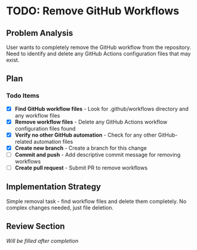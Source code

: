 # TODO: Remove GitHub Workflows

## Problem Analysis
User wants to completely remove the GitHub workflow from the repository. Need to identify and delete any GitHub Actions configuration files that may exist.

## Plan

### Todo Items
- [x] **Find GitHub workflow files** - Look for .github/workflows directory and any workflow files
- [x] **Remove workflow files** - Delete any GitHub Actions workflow configuration files found
- [x] **Verify no other GitHub automation** - Check for any other GitHub-related automation files
- [x] **Create new branch** - Create a branch for this change
- [ ] **Commit and push** - Add descriptive commit message for removing workflows
- [ ] **Create pull request** - Submit PR to remove workflows

## Implementation Strategy
Simple removal task - find workflow files and delete them completely. No complex changes needed, just file deletion.

## Review Section
*Will be filled after completion*